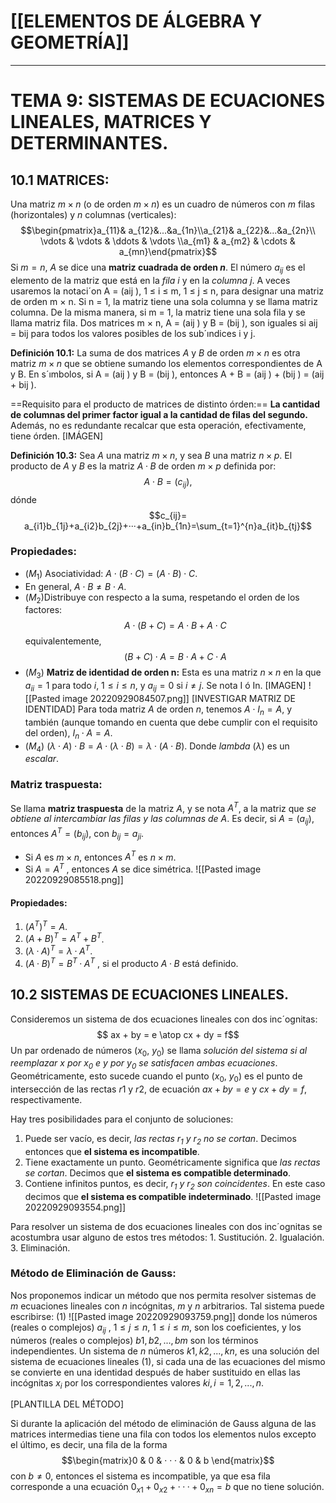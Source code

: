 # [[ELEMENTOS DE ÁLGEBRA Y GEOMETRÍA]] 
---
# TEMA 9: SISTEMAS DE ECUACIONES LINEALES, MATRICES Y DETERMINANTES.

## 10.1 MATRICES:
Una matriz $m × n$ (o de orden $m × n$) es un cuadro de números con $m$ filas (horizontales) y $n$ columnas (verticales): $$\begin{pmatrix}a_{11}& a_{12}&...&a_{1n}\\a_{21}& a_{22}&...&a_{2n}\\ \vdots & \vdots & \ddots & \vdots 
 \\a_{m1} & a_{m2} & \cdots & a_{mn}\end{pmatrix}$$
 Si $m = n$, $A$ se dice una __matriz cuadrada de orden $n$__. El número $a_{ij}$ es el elemento de la matriz que está en la _fila_ $i$ y en la _columna_ $j$.
 A veces usaremos la notaci´on A = (aij ), 1 ≤ i ≤ m, 1 ≤ j ≤ n, para designar una matriz de orden m × n. Si n = 1, la matriz tiene una sola columna y se llama matriz columna. 
 De la misma manera, si m = 1, la matriz tiene una sola fila y se llama matriz fila. 
 Dos matrices m × n, A = (aij ) y B = (bij ), son iguales si aij = bij para todos los valores posibles de los sub´ındices i y j.

__Definición 10.1:__ La suma de dos matrices $A$ y $B$ de orden $m×n$ es otra matriz $m×n$ que se obtiene sumando los elementos correspondientes de A y B. En s´ımbolos, si A = (aij ) y B = (bij ), entonces A + B = (aij ) + (bij ) = (aij + bij ).

==Requisito para el producto de matrices de distinto órden:== __La cantidad de columnas del primer factor igual a la cantidad de filas del segundo.__ Además, no es redundante recalcar que esta operación, efectivamente, tiene órden. [IMÁGEN]

__Definición 10.3:__ Sea $A$ una matriz $m × n$, y sea $B$ una matriz $n × p$. El producto de $A$ y $B$ es la matriz $A · B$ de orden $m × p$ definida por: $$A \cdot B=(c_{ij}),$$ dónde $$c_{ij}= a_{i1}b_{1j}+a_{i2}b_{2j}+···+a_{in}b_{1n}=\sum_{t=1}^{n}a_{it}b_{tj}$$

### Propiedades:
- ($M_{1}$) Asociatividad: $A\cdot (B\cdot C)= (A\cdot B)\cdot C$.
- En general, $A\cdot B \neq B\cdot A$.
- ($M_{2}$)Distribuye con respecto a la suma, respetando el orden de los factores: $$A\cdot(B+C)=A\cdot B+A\cdot C$$
  equivalentemente,$$(B+C)\cdot A= B\cdot A+C\cdot A$$
- ($M_{3}$) __Matriz de identidad de orden n:__  Esta es una matriz $n×n$ en la que $a_{ii} = 1$ para todo $i$, $1 ≤ i ≤ n$, y $a_{ij} = 0$ si $i \neq j$. Se nota I ó In. [IMAGEN]
  ![[Pasted image 20220929084507.png]]
  [INVESTIGAR MATRIZ DE IDENTIDAD]
  Para toda matriz $A$ de orden $n$, tenemos $A\cdot I_{n}=A$, y también (aunque tomando en cuenta que debe cumplir con el requisito del orden), $I_{n}\cdot A=A$.
- ($M_{4}$) $(\lambda \cdot A)\cdot B=A\cdot(\lambda \cdot B)= \lambda \cdot (A\cdot B)$. Donde _lambda_ ($\lambda$) es un _escalar_.

### Matriz traspuesta: 
Se llama __matriz traspuesta__ de la matriz $A$, y se nota $A^T$, a la matriz que _se obtiene al intercambiar las filas y las columnas de_ $A$. Es decir, si $A = (a_{ij})$, entonces $A^T = (b_{ij})$, con $b_{ij} = a_{ji}$.
- Si $A$ es $m × n$, entonces $A^T$ es $n × m$.
- Si $A = A^T$ , entonces $A$ se dice simétrica.
![[Pasted image 20220929085518.png]]
#### Propiedades:
1. $(A^T)^T=A$.
2. $(A + B)^T = A^T + B^T$.
3. $(λ · A)^T = λ · A^T$.
4. $(A · B)^T = B^T · A^T$ , si el producto $A · B$ está definido.

## 10.2 SISTEMAS DE ECUACIONES LINEALES.
Consideremos un sistema de dos ecuaciones lineales con dos inc´ognitas: $$ ax + by = e \atop cx + dy = f$$
Un par ordenado de números ($x_0$, $y_0$) se llama _solución del sistema si al reemplazar $x$ por $x_0$ e $y$ por $y_0$ se satisfacen ambas ecuaciones_. Geométricamente, esto sucede cuando el punto ($x_0$, $y_0$) es el punto de intersección de las rectas $r1$ y $r2$, de ecuación $ax + by = e$ y $cx + dy = f$, respectivamente.

Hay tres posibilidades para el conjunto de soluciones:
1. Puede ser vacío, es decir, _las rectas $r_{1}$ y $r_{2}$ no se cortan_. Decimos entonces que __el sistema es incompatible__.
2. Tiene exactamente un punto. Geométricamente significa que _las rectas se cortan_. Decimos que __el sistema es compatible determinado__.
3. Contiene infinitos puntos, es decir, _$r_{1}$ y $r_{2}$ son coincidentes_. En este caso decimos que __el sistema es compatible indeterminado__.
![[Pasted image 20220929093554.png]]

Para resolver un sistema de dos ecuaciones lineales con dos inc´ognitas se acostumbra usar alguno de estos tres métodos: 1. Sustitución. 2. Igualación. 3. Eliminación.

### Método de Eliminación de Gauss:
Nos proponemos indicar un método que nos permita resolver sistemas de $m$ ecuaciones lineales con $n$ incógnitas, $m$ y $n$ arbitrarios. Tal sistema puede escribirse: $(1)$
![[Pasted image 20220929093759.png]]
donde los números (reales o complejos) $a_{ij}$ , $1 ≤ j ≤ n$, $1 ≤ i ≤ m$, son los coeficientes, y los números (reales o complejos) $b1, b2, . . ., bm$ son los términos independientes.
Un sistema de $n$ números $k1, k2, . . . , kn$, es una solución del sistema de ecuaciones lineales $(1)$, si cada una de las ecuaciones del mismo se convierte en una identidad después de haber sustituido en ellas las incógnitas $x_{i}$ por los correspondientes valores $ki , i = 1, 2, . . . , n$.

[PLANTILLA DEL MÉTODO]

Si durante la aplicación del método de eliminación de Gauss alguna de las matrices intermedias tiene una fila con todos los elementos nulos excepto el último, es decir, una fila de la forma $$\begin{matrix}0 & 0 & · · · & 0 & b \end{matrix}$$con $b \neq 0$,
entonces el sistema es incompatible, ya que esa fila corresponde a una ecuación $0_{x1} + 0_{x2} + · · · + 0_{xn} = b$ que no tiene solución.